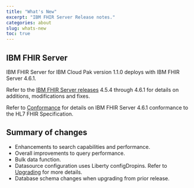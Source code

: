 ```yaml
---
title: "What's New"
excerpt: "IBM FHIR Server Release notes."
categories: about
slug: whats-new
toc: true
---
```

## IBM FHIR Server

IBM FHIR Server for IBM Cloud Pak version 1.1.0 deploys with IBM FHIR Server 4.6.1. 

Refer to the [IBM FHIR Server releases](https://github.com/IBM/FHIR/releases) 4.5.4 through 4.6.1 for details on additions, modifications and fixes. 

Refer to [Conformance](https://github.com/IBM/FHIR/blob/4.6.1/docs/src/pages/Conformance.md) for details on IBM FHIR Server 4.6.1 conformance to the HL7 FHIR Specification.

## Summary of changes
*	Enhancements to search capabilities and performance.
*	Overall improvements to query performance.
*	Bulk data function. 
*	Datasource configuration uses Liberty configDropins. Refer to [Upgrading](../../installing/upgrading) for more details.
*	Database schema changes when upgrading from prior release.

